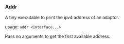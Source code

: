 ### Addr

A tiny executable to print the ipv4 address of an adaptor.

usage: `addr <interface...>`

Pass no arguments to get the first available address.
